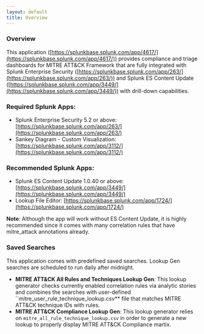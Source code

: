 ```yaml
---
layout: default
title: Overview
---
```


### Overview
This application ([https://splunkbase.splunk.com/app/4617/](https://splunkbase.splunk.com/app/4617/)) provides compliance and triage dashboards for MITRE ATT&CK Framework that are fully integrated with Splunk Enterprise Security ([https://splunkbase.splunk.com/app/263/](https://splunkbase.splunk.com/app/263/)) and Splunk ES Content Update ([https://splunkbase.splunk.com/app/3449/](https://splunkbase.splunk.com/app/3449/)) with drill-down capabilities.

### Required Splunk Apps:
* Splunk Enterprise Security 5.2 or above: [https://splunkbase.splunk.com/app/263/](https://splunkbase.splunk.com/app/263/)
* Sankey Diagram - Custom Visualization: [https://splunkbase.splunk.com/app/3112/](https://splunkbase.splunk.com/app/3112/)

### Recommended Splunk Apps:
* Splunk ES Content Update 1.0.40 or above: [https://splunkbase.splunk.com/app/3449/](https://splunkbase.splunk.com/app/3449/)
* Lookup File Editor: [https://splunkbase.splunk.com/app/1724/](https://splunkbase.splunk.com/app/1724/)

__Note__: Although the app will work without ES Content Update, it is highly recommended since it comes with many correlation rules that have mitre_attack annotations already.

### Saved Searches
This application comes with predefined saved searches.  Lookup Gen searches are scheduled to run  daily after midnight.
* **MITRE ATT&CK All Rules and Techniques Lookup Gen**: This lookup generator checks currently enabled correlation rules via analytic stories and combines the searches with user-defined ``mitre_user_rule_technique_lookup.csv** file that matches MITRE ATT&CK technique IDs with rules.
* **MITRE ATT&CK Compliance Lookup Gen**: This lookup generator relies on ``mitre_all_rule_technique_lookup.csv`` in order to generate a new lookup to properly display MITRE ATT&CK Compliance martix.

